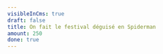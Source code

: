 ```yaml
---
visibleInCms: true
draft: false
title: On fait le festival déguisé en Spiderman
amount: 250
done: true
---
```


